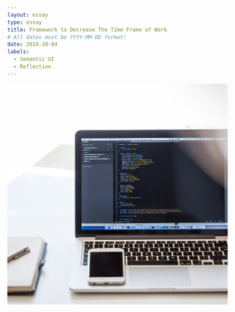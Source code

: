 ```yaml
---
layout: essay
type: essay
title: Framework to Decrease The Time Frame of Work
# All dates must be YYYY-MM-DD format!
date: 2018-10-04
labels:
  - Semantic UI
  - Reflection
---
```


<p align="center">
  <img src="../images/comp_pic.jpg">
</p>
